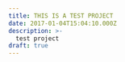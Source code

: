 ```yaml
---
title: THIS IS A TEST PROJECT
date: 2017-01-04T15:04:10.000Z
description: >-
  test project
draft: true
---
```


